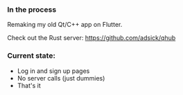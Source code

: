### In the process
Remaking my old Qt/C++ app on Flutter.

Check out the Rust server: https://github.com/adsick/qhub

### Current state:
- Log in and sign up pages
- No server calls (just dummies)
- That's it
